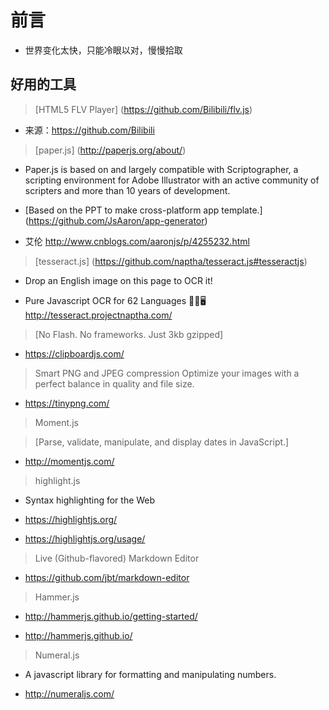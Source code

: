 # 前言 #

- 世界变化太快，只能冷眼以对，慢慢拾取

## 好用的工具


> [HTML5 FLV Player] (https://github.com/Bilibili/flv.js)

- 来源：https://github.com/Bilibili

> [paper.js] (http://paperjs.org/about/)

- Paper.js is based on and largely compatible with Scriptographer, a scripting environment for Adobe Illustrator with an active community of scripters and more than 10 years of development.

- [Based on the PPT to make cross-platform app template.] (https://github.com/JsAaron/app-generator)
-  艾伦 http://www.cnblogs.com/aaronjs/p/4255232.html


> [tesseract.js] (https://github.com/naptha/tesseract.js#tesseractjs)

- Drop an English image on this page to OCR it!

- Pure Javascript OCR for 62 Languages :book::tada::desktop_computer: http://tesseract.projectnaptha.com/

> [No Flash. No frameworks. Just 3kb gzipped]

- https://clipboardjs.com/

> Smart PNG and JPEG compression
Optimize your images with a perfect balance in quality and file size.

- https://tinypng.com/

> Moment.js 

> [Parse, validate, manipulate, and display dates in JavaScript.]

- http://momentjs.com/


> highlight.js

- Syntax highlighting for the Web

- https://highlightjs.org/

- https://highlightjs.org/usage/

> Live (Github-flavored) Markdown Editor

- https://github.com/jbt/markdown-editor

> Hammer.js

- http://hammerjs.github.io/getting-started/

- http://hammerjs.github.io/


> Numeral.js

- A javascript library for formatting and manipulating numbers.

- http://numeraljs.com/
